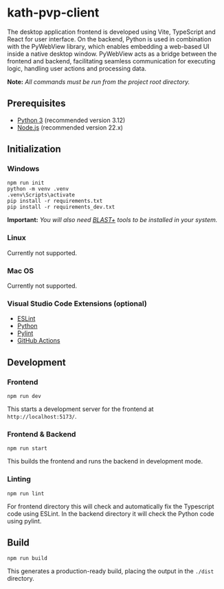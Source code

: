 # kath-pvp-client

The desktop application frontend is developed using Vite, TypeScript and React for user interface. On the backend, Python is used in combination with the PyWebView library, which enables embedding a web-based UI inside a native desktop window. PyWebView acts as a bridge between the frontend and backend, facilitating seamless communication for executing logic, handling user actions and processing data.

**Note:** _All commands must be run from the project root directory._

## Prerequisites
- [Python 3](https://www.python.org/downloads/) (recommended version 3.12)
- [Node.js](https://nodejs.org/en/download/) (recommended version 22.x)

## Initialization

### Windows

```shell
npm run init
python -m venv .venv 
.venv\Scripts\activate
pip install -r requirements.txt
pip install -r requirements_dev.txt
```

**Important:** _You will also need [BLAST+](https://ftp.ncbi.nlm.nih.gov/blast/executables/blast+/LATEST/ncbi-blast-2.16.0+-win64.exe) tools to be installed in your system._

### Linux

Currently not supported.

### Mac OS

Currently not supported.

### Visual Studio Code Extensions (optional)
- [ESLint](https://marketplace.visualstudio.com/items?itemName=dbaeumer.vscode-eslint)
- [Python](https://marketplace.visualstudio.com/items?itemName=ms-python.python)
- [Pylint](https://marketplace.visualstudio.com/items?itemName=ms-python.pylint)
- [GitHub Actions](https://marketplace.visualstudio.com/items?itemName=github.vscode-github-actions)

## Development

### Frontend

```shell
npm run dev
```
This starts a development server for the frontend at `http://localhost:5173/`.

### Frontend & Backend

```shell
npm run start
```

This builds the frontend and runs the backend in development mode.

### Linting

```shell
npm run lint
```

For frontend directory this will check and automatically fix the Typescript code using ESLint. In the backend directory it will check the Python code using pylint.

## Build

```shell
npm run build
```

This generates a production-ready build, placing the output in the `./dist` directory.